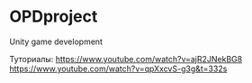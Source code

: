 # OPDproject
Unity game development

Туториалы:
https://www.youtube.com/watch?v=ajR2JNekBG8
https://www.youtube.com/watch?v=qpXxcvS-g3g&t=332s
